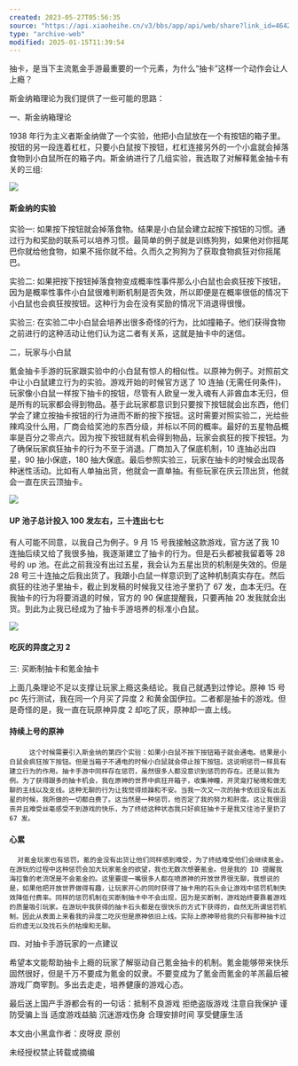```yaml
---
created: 2023-05-27T05:56:35
source: "https://api.xiaoheihe.cn/v3/bbs/app/api/web/share?link_id=46427519"
type: "archive-web"
modified: 2025-01-15T11:39:54
---
```


抽卡，是当下主流氪金手游最重要的一个元素，为什么“抽卡”这样一个动作会让人上瘾？

斯金纳箱理论为我们提供了一些可能的思路：

一、斯金纳箱理论

1938 年行为主义者斯金纳做了一个实验，他把小白鼠放在一个有按钮的箱子里。按钮的另一段连着杠杠，只要小白鼠按下按钮，杠杠连接另外的一个小盒就会掉落食物到小白鼠所在的箱子内。斯金纳进行了几组实验，我选取了对解释氪金抽卡有关的三组:

![](https://cdn.max-c.com/heybox/dailynews/img/880452dbc928b413f523e6f4541fa500/thumb.jpg?imageMogr2/format/webp/quality/75/auto-orient/ignore-error/1)

#### 斯金纳的实验

实验一: 如果按下按钮就会掉落食物。结果是小白鼠会建立起按下按钮的习惯。通过行为和奖励的联系可以培养习惯。最简单的例子就是训练狗狗，如果他对你摇尾巴你就给他食物，如果不摇你就不给。久而久之狗狗为了获取食物疯狂对你摇尾巴。

实验二: 如果把按下按钮掉落食物变成概率性事件那么小白鼠也会疯狂按下按钮，因为是概率性事件小白鼠很难判断机制是否失效，所以即便是在概率很低的情况下小白鼠也会疯狂按按钮。这种行为会在没有奖励的情况下消退得很慢。

实验三: 在实验二中小白鼠会培养出很多奇怪的行为，比如撞箱子。他们获得食物之前进行的这种活动让他们认为这二者有关系，这就是抽卡中的迷信。

二，玩家与小白鼠

氪金抽卡手游的玩家跟实验中的小白鼠有惊人的相似性。以原神为例子。对照前文中让小白鼠建立行为的实验。游戏开始的时候官方送了 10 连抽 (无需任何条件)，玩家像小白鼠一样按下抽卡的按钮，尽管有人欧皇一发入魂有人非酋血本无归，但是所有的玩家都会得到物品。基于此玩家都意识到只要按下按钮就会出东西，他们学会了建立按抽卡按钮的行为进而不断的按下按钮。这时需要对照实验二，光给些辣鸡没什么用，厂商会给奖池的东西分级，并标以不同的概率。最好的五星物品概率是百分之零点六。因为按下按钮就有机会得到物品，玩家会疯狂的按下按钮。为了确保玩家疯狂抽卡的行为不至于消退。厂商加入了保底机制，10 连抽必出四星，90 抽小保底，180 抽大保底。最后参照实验三，玩家在抽卡的时候会出现各种迷性活动。比如有人单抽出货，他就会一直单抽。有些玩家在庆云顶出货，他就会一直在庆云顶抽卡。

![](https://cdn.max-c.com/heybox/dailynews/img/7678f99c15ae63bad872f41059528a71/thumb.jpg?imageMogr2/format/webp/quality/75/auto-orient/ignore-error/1)

#### UP 池子总计投入 100 发左右，三十连出七七

有人可能不同意，以我自己为例子。9 月 15 号我接触这款游戏，官方送了我 10 连抽后续又给了我很多抽，我逐渐建立了抽卡的行为。但是石头都被我留着等 28 号的 up 池。在此之前我没有出过五星，我会认为五星出货的机制是失效的。但是 28 号三十连抽之后我出货了。我跟小白鼠一样意识到了这种机制真实存在。然后疯狂的往池子里抽卡，截止到发稿的时候我又往池子里扔了 67 发，血本无归。在我抽卡的行为将要消退的时候，官方的 90 保底提醒我，只要再抽 20 发我就会出货。到此为止我已经成为了抽卡手游培养的标准小白鼠。

![](https://cdn.max-c.com/heybox/dailynews/img/59310c304c7b35b32063e11613fad7b4/thumb.jpg?imageMogr2/format/webp/quality/75/auto-orient/ignore-error/1)

#### 吃灰的异度之刃 2

三: 买断制抽卡和氪金抽卡

上面几条理论不足以支撑让玩家上瘾这条结论。我自己就遇到过悖论。原神 15 号 pc 先行测试，我在同一个月买了异度 2 和黄金国伊拉。二者都是抽卡的游戏。但是奇怪的是，我一直在玩原神异度 2 却吃了灰，原神却一直上线。

#### 持续上号的原神

         这个时候需要引入斯金纳的第四个实验：如果小白鼠不按下按钮箱子就会通电。结果是小白鼠会疯狂按下按钮。但是当箱子不通电的时候小白鼠就会停止按下按钮。这说明惩罚一样具有建立行为的作用。抽卡手游中同样存在惩罚，虽然很多人都没意识到惩罚的存在。还是以我为例。为了获得跟多的抽卡机会，我在原神的世界中疯狂开箱子，收集神瞳，开灵龛打秘境和做无聊的主线以及支线。这种无聊的行为让我觉得烦躁和不安。当我一次又一次的抽卡依旧没有出五星的时候，我所做的一切都白费了。这当然是一种惩罚，他否定了我的努力和肝度。这让我很沮丧并且难受丝毫感受不到游戏的快乐，为了终结这种状态我只好疯狂抽卡于是我又往池子里扔了 67 发。

#### 心累

      对氪金玩家也有惩罚，氪的金没有出货让他们同样感到难受，为了终结难受他们会继续氪金。在游玩的过程中这种惩罚会加大玩家氪金的欲望，我也无数次想要氪金。但是我的 ID 提醒我海拉鲁的老流氓是不会氪金的。这里要提一嘴很多人都在喷原神的开放世界很无聊，我想说的是，如果他把开放世界做得有趣，让玩家开心的同时获得了抽卡用的石头会让游戏中惩罚机制失效降低付费率。同样的惩罚机制在买断制抽卡中不会出现，因为是买断制，游戏始终要靠着游戏的质量吸引玩家。在游玩中我获得的抽卡石头都是在很快乐的方式下获得的，自然无所谓惩罚机制。因此从表面上来看我的异度二吃灰但是原神依旧上线。实际上原神带给我的只有那种抽卡过后的虚无以及找石头的枯燥和无聊。

四、对抽卡手游玩家的一点建议    

希望本文能帮助抽卡上瘾的玩家了解驱动自己氪金抽卡的机制。氪金能够带来快乐固然很好，但是千万不要成为氪金的奴隶。不要变成为了氪金而氪金的羊羔最后被游戏厂商宰割。多出去走走，培养健康的游戏心态。    

最后送上国产手游都会有的一句话：抵制不良游戏 拒绝盗版游戏 注意自我保护 谨防受骗上当 适度游戏益脑 沉迷游戏伤身 合理安排时间 享受健康生活

本文由小黑盒作者：皮呀皮 原创

未经授权禁止转载或摘编
